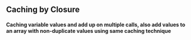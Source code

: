 ## Caching by Closure

#### Caching variable values and add up on multiple calls, also add values to an array with non-duplicate values using same caching technique